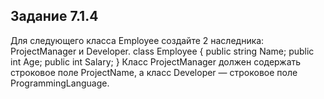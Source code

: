 ## Задание 7.1.4
Для следующего класса Employee создайте 2 наследника: ProjectManager и Developer.
class Employee 
{
  public string Name;
  public int Age;
  public int Salary;
}
Класс ProjectManager должен содержать строковое поле ProjectName, а класс Developer — строковое поле ProgrammingLanguage.
